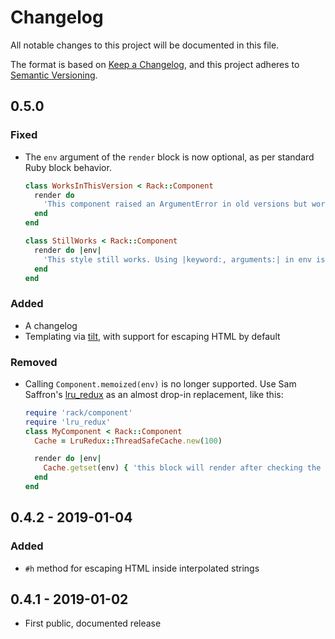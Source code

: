 # Changelog
All notable changes to this project will be documented in this file.

The format is based on [Keep a Changelog](https://keepachangelog.com/en/1.0.0/),
and this project adheres to [Semantic Versioning](https://semver.org/spec/v2.0.0.html).

## 0.5.0
### Fixed
- The `env` argument of the `render` block is now optional, as per standard Ruby
  block behavior.
  ```ruby
  class WorksInThisVersion < Rack::Component
    render do
      'This component raised an ArgumentError in old versions but works now.'
    end
  end

  class StillWorks < Rack::Component
    render do |env|
      'This style still works. Using |keyword:, arguments:| in env is nice.'
    end
  end
  ```

### Added
- A changelog
- Templating via [tilt](https://github.com/rtomayko/tilt), with support for
  escaping HTML by default

### Removed
- Calling `Component.memoized(env)` is no longer supported. Use Sam Saffron's
  [lru_redux](https://github.com/SamSaffron/lru_redux) as an almost drop-in
  replacement, like this:

    ```ruby
    require 'rack/component'
    require 'lru_redux'
    class MyComponent < Rack::Component
      Cache = LruRedux::ThreadSafeCache.new(100)

      render do |env|
        Cache.getset(env) { 'this block will render after checking the cache' }
      end
    end
    ```

## 0.4.2 - 2019-01-04
### Added
- `#h` method for escaping HTML inside interpolated strings

## 0.4.1 - 2019-01-02
- First public, documented release
